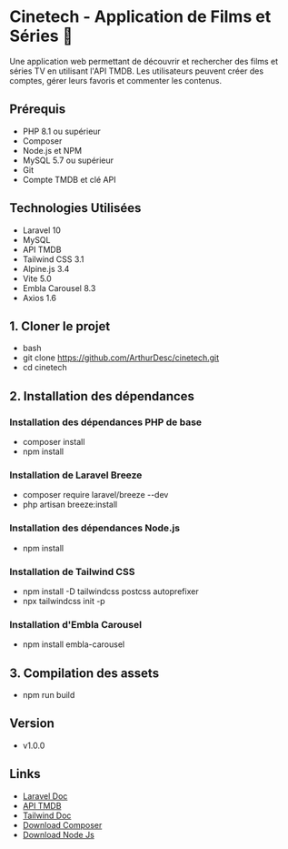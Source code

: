 # Cinetech - Application de Films et Séries :rocket:

Une application web permettant de découvrir et rechercher des films et séries TV en utilisant l'API TMDB. Les utilisateurs peuvent créer des comptes, gérer leurs favoris et commenter les contenus.

## Prérequis

- PHP 8.1 ou supérieur
- Composer
- Node.js et NPM
- MySQL 5.7 ou supérieur
- Git
- Compte TMDB et clé API

## Technologies Utilisées

- Laravel 10
- MySQL
- API TMDB
- Tailwind CSS 3.1
- Alpine.js 3.4
- Vite 5.0
- Embla Carousel 8.3
- Axios 1.6


## 1. Cloner le projet
- bash
- git clone https://github.com/ArthurDesc/cinetech.git
- cd cinetech


## 2. Installation des dépendances

### Installation des dépendances PHP de base
- composer install
- npm install

### Installation de Laravel Breeze
- composer require laravel/breeze --dev
- php artisan breeze:install

### Installation des dépendances Node.js
- npm install

### Installation de Tailwind CSS
- npm install -D tailwindcss postcss autoprefixer
- npx tailwindcss init -p

### Installation d'Embla Carousel
- npm install embla-carousel

## 3. Compilation des assets
- npm run build

## Version
- v1.0.0

## Links
- [Laravel Doc](https://laravel.com/docs/11.x)
- [API TMDB](https://developer.themoviedb.org/reference/intro/getting-started)
- [Tailwind Doc](https://tailwindcss.com/docs/installation)
- [Download Composer](https://getcomposer.org/download/)
- [Download Node Js](https://nodejs.org/en/learn/getting-started/how-to-install-nodejs)
